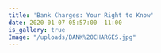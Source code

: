 ```yaml
---
title: 'Bank Charges: Your Right to Know'
date: 2020-01-07 05:57:00 -11:00
is_gallery: true
Image: "/uploads/BANK%20CHARGES.jpg"
---
```


